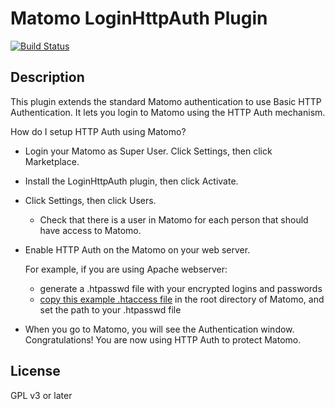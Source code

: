 # Matomo LoginHttpAuth Plugin

[![Build Status](https://travis-ci.org/matomo-org/plugin-LoginHttpAuth.svg?branch=master)](https://travis-ci.org/matomo-org/plugin-LoginHttpAuth)

## Description

This plugin extends the standard Matomo authentication to use Basic HTTP Authentication.
It lets you login to Matomo using the HTTP Auth mechanism.

How do I setup HTTP Auth using Matomo?

* Login your Matomo as Super User. Click Settings, then click Marketplace.
* Install the LoginHttpAuth plugin, then click Activate.
* Click Settings, then click Users.
    * Check that there is a user in Matomo for each person that should have access to Matomo.
* Enable HTTP Auth on the Matomo on your web server.

    For example, if you are using Apache webserver:

    * generate a .htpasswd file with your encrypted logins and passwords
    * [copy this example .htaccess file](https://raw.githubusercontent.com/matomo-org/plugin-LoginHttpAuth/master/TemplateHtaccess/.htaccess) in the root directory of Matomo, and set the path to your .htpasswd file
* When you go to Matomo, you will see the Authentication window.
  Congratulations! You are now using HTTP Auth to protect Matomo.

## License

GPL v3 or later

